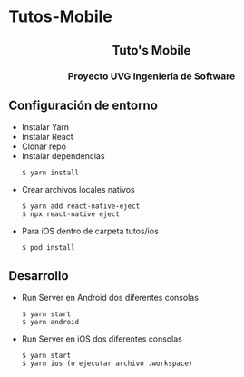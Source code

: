 # Tutos-Mobile

<h2 align="center">Tuto's Mobile</h2>
<h3 align="center">Proyecto UVG Ingeniería de Software</h3>

## Configuración de entorno

* Instalar Yarn
* Instalar React
* Clonar repo
* Instalar dependencias
    ```shell
    $ yarn install
    ```
* Crear archivos locales nativos
    ```shell
    $ yarn add react-native-eject
    $ npx react-native eject
    ```
* Para iOS dentro de carpeta tutos/ios
    ```shell
    $ pod install
    ```

## Desarrollo

* Run Server en Android dos diferentes consolas
    ```shell
    $ yarn start
    $ yarn android
    ```

* Run Server en iOS dos diferentes consolas
    ```shell
    $ yarn start
    $ yarn ios (o ejecutar archivo .workspace)
    ```
